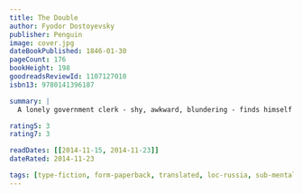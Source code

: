 ```yaml
---
title: The Double
author: Fyodor Dostoyevsky
publisher: Penguin
image: cover.jpg
dateBookPublished: 1846-01-30
pageCount: 176
bookHeight: 198
goodreadsReviewId: 1107127010
isbn13: 9780141396187

summary: |
  A lonely government clerk - shy, awkward, blundering - finds himself pursued by a mysterious stranger. Somehow he looks familiar. In fact, he realizes, he looks exactly like him. He even has the same name. But, unlike him, he is charming and confident. Soon the stranger starts insinuating himself into his life. He works at his office, stays at his apartment, ingratiates himself with his colleagues. No one seems surprised. Who is he? What does he want? Is he a double, or something darker altogether?

rating5: 3
rating7: 3

readDates: [[2014-11-15, 2014-11-23]]
dateRated: 2014-11-23

tags: [type-fiction, form-paperback, translated, loc-russia, sub-mental-illness]
---
```

